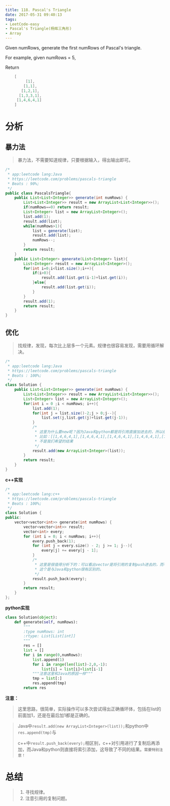 ```yaml
---
title: 118. Pascal's Triangle
date: 2017-05-31 09:40:13
tags:
- LeetCode-easy
- Pascal's Triangle(杨辉三角形)
- Array
---
```


Given numRows, generate the first numRows of Pascal's triangle.

For example, given numRows = 5,

Return

```java
	[
	     [1],
	    [1,1],
	   [1,2,1],
	  [1,3,3,1],
	 [1,4,6,4,1]
	]
```

<!-- more -->
# 分析

## 暴力法

>暴力法，不需要知道规律，只要根据输入，得出输出即可。

```java
/*
 * app:leetcode lang:Java
 * https://leetcode.com/problems/pascals-triangle
 * Beats : 90%;
 */
public class PascalsTriangle{
    public List<List<Integer>> generate(int numRows) {
        List<List<Integer>> result = new ArrayList<List<Integer>>();
        if(numRows==0) return result;
        List<Integer> list = new ArrayList<Integer>();
        list.add(1);
        result.add(list);
        while(numRows>1){
            list = generate(list);
            result.add(list);
            numRows--;
        }
        return result;
    }
    public List<Integer> generate(List<Integer> list){
        List<Integer> result = new ArrayList<Integer>();
        for(int i=0;i<list.size();i++){
            if(i>0){
                result.add(list.get(i-1)+list.get(i));
            }else{
                result.add(list.get(i));
            }
        }
        result.add(1);
        return result;
    }
}
```

## 优化

>找规律，发现，每次比上层多一个元素。规律也很容易发现，需要用循环解决。


```java
/*
 * app:leetcode lang:Java
 * https://leetcode.com/problems/pascals-triangle
 * Beats : 100%;
 */
class Solution {
    public List<List<Integer>> generate(int numRows) {
        List<List<Integer>> result = new ArrayList<List<Integer>>();
        List<Integer> list = new ArrayList<Integer>();
        for(int i = 0 ;i < numRows; i++){
            list.add(1);
            for(int j = list.size()-2;j > 0;j--){
                list.set(j,list.get(j)+list.get(j-1));
            }
            /*
             * 这里为什么要new呢？因为Java和python都是将引用直接加进去的，所以结果是最后一次循环的结果的多次，因为他们并没有被复制，而是一个引用的多次
             * 比如：[[1,4,6,4,1],[1,4,6,4,1],[1,4,6,4,1],[1,4,6,4,1],[1,4,6,4,1]]
             * 不是我们希望的结果
             */
            result.add(new ArrayList<Integer>(list));
        }
        return result;
    }
}
```

**c++实现**

```c++
/*
 * app:leetcode lang:c++
 * https://leetcode.com/problems/pascals-triangle
 * Beats : 100%;
 */
class Solution {
public:
    vector<vector<int>> generate(int numRows) {
		vector<vector<int>> result;
		vector<int> every;
		for (int i = 0; i < numRows; i++){
			every.push_back(1);
			for (int j = every.size() - 2; j >= 1; j--){
				every[j] += every[j - 1];
			}
            /*
             * 这里是很值得分析下的：可以看出vector是将引用的复制push进去的，而不是引用本身。
             * 这个是与Java和python很有区别的。
             */
			result.push_back(every);
		}
		return result;
    }
};
```

**python实现**

```python
class Solution(object):
    def generate(self, numRows):
        """
        :type numRows: int
        :rtype: List[List[int]]
        """
        res = []
        list = []
        for i in range(0,numRows):
            list.append(1)
            for i in range(len(list)-2,0,-1):
                list[i] = list[i]+list[i-1]
            """注意这里和Java的原因一样"""
            tmp = list[:]
            res.append(tmp)
        return res
```



**注意：**

>这里思路，很简单，实际操作可以多次尝试得出正确循环体，包括在list的前面加1，还是在最后加1都是正确的。

>Java中`result.add(new ArrayList<Integer>(list));`和python中`res.append(tmp)`与
>
>c++中`result.push_back(every);`相区别，c++对引用进行了复制后再添加，而Java和python则直接将索引添加，这导致了不同的结果。`需要特别注意！`

# 总结

>1. 寻找规律。
> 2. 注意引用的复制问题。